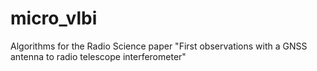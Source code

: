 # micro_vlbi
Algorithms for the Radio Science paper "First observations with a GNSS antenna to radio telescope interferometer"

